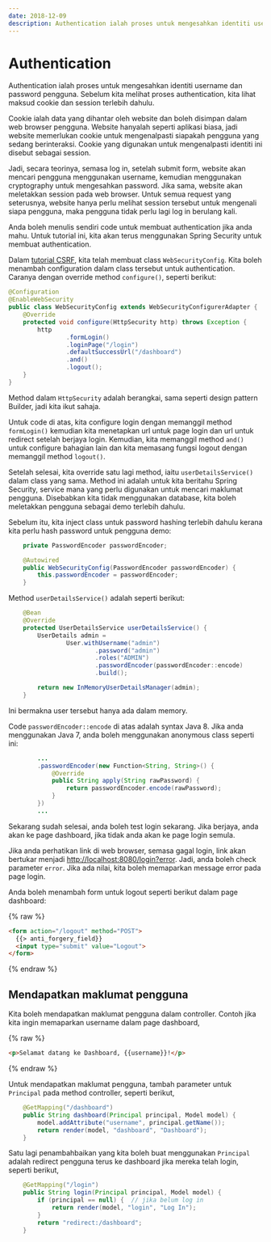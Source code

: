 ```yaml
---
date: 2018-12-09
description: Authentication ialah proses untuk mengesahkan identiti username dan password pengguna. Kita akan menggunakan Spring Security untuk authentication.
---
```


# Authentication

Authentication ialah proses untuk mengesahkan identiti username dan password
pengguna. Sebelum kita melihat proses authentication, kita lihat maksud cookie
dan session terlebih dahulu.

Cookie ialah data yang dihantar oleh website dan boleh disimpan dalam web
browser pengguna. Website hanyalah seperti aplikasi biasa, jadi website
memerlukan cookie untuk mengenalpasti siapakah pengguna yang sedang
berinteraksi. Cookie yang digunakan untuk mengenalpasti identiti ini disebut
sebagai session.

Jadi, secara teorinya, semasa log in, setelah submit form, website akan mencari
pengguna menggunakan username, kemudian menggunakan cryptography untuk
mengesahkan password. Jika sama, website akan meletakkan session pada web
browser. Untuk semua request yang seterusnya, website hanya perlu melihat
session tersebut untuk mengenali siapa pengguna, maka pengguna tidak perlu lagi
log in berulang kali.

Anda boleh menulis sendiri code untuk membuat authentication jika anda mahu.
Untuk tutorial ini, kita akan terus menggunakan Spring Security untuk membuat
authentication.

Dalam [tutorial CSRF](csrf.md), kita telah membuat class `WebSecurityConfig`.
Kita boleh menambah configuration dalam class tersebut untuk authentication.
Caranya dengan override method `configure()`, seperti berikut:

```java
@Configuration
@EnableWebSecurity
public class WebSecurityConfig extends WebSecurityConfigurerAdapter {
    @Override
    protected void configure(HttpSecurity http) throws Exception {
        http
                .formLogin()
                .loginPage("/login")
                .defaultSuccessUrl("/dashboard")
                .and()
                .logout();
    }
}
```

Method dalam `HttpSecurity` adalah berangkai, sama seperti design pattern
Builder, jadi kita ikut sahaja.

Untuk code di atas, kita configure login dengan memanggil method `formLogin()`
kemudian kita menetapkan url untuk page login dan url untuk redirect setelah
berjaya login. Kemudian, kita memanggil method `and()` untuk configure bahagian
lain dan kita memasang fungsi logout dengan memanggil method `logout()`.

Setelah selesai, kita override satu lagi method, iaitu `userDetailsService()`
dalam class yang sama. Method ini adalah untuk kita beritahu Spring Security,
service mana yang perlu digunakan untuk mencari maklumat pengguna. Disebabkan
kita tidak menggunakan database, kita boleh meletakkan pengguna sebagai demo
terlebih dahulu.

Sebelum itu, kita inject class untuk password hashing terlebih dahulu kerana
kita perlu hash password untuk pengguna demo:

```java
    private PasswordEncoder passwordEncoder;

    @Autowired
    public WebSecurityConfig(PasswordEncoder passwordEncoder) {
        this.passwordEncoder = passwordEncoder;
    }
```

Method `userDetailsService()` adalah seperti berikut:

```java
    @Bean
    @Override
    protected UserDetailsService userDetailsService() {
        UserDetails admin =
                User.withUsername("admin")
                        .password("admin")
                        .roles("ADMIN")
                        .passwordEncoder(passwordEncoder::encode)
                        .build();

        return new InMemoryUserDetailsManager(admin);
    }
```

Ini bermakna user tersebut hanya ada dalam memory.

Code `passwordEncoder::encode` di atas adalah syntax Java 8. Jika anda
menggunakan Java 7, anda boleh menggunakan anonymous class seperti ini:

```java
        ...
        .passwordEncoder(new Function<String, String>() {
            @Override
            public String apply(String rawPassword) {
                return passwordEncoder.encode(rawPassword);
            }
        })
        ...
```

Sekarang sudah selesai, anda boleh test login sekarang. Jika berjaya, anda akan
ke page dashboard, jika tidak anda akan ke page login semula.

Jika anda perhatikan link di web browser, semasa gagal login, link akan bertukar
menjadi [http://localhost:8080/login?error](http://localhost:8080/login?error).
Jadi, anda boleh check parameter `error`. Jika ada nilai, kita boleh memaparkan
message error pada page login.

Anda boleh menambah form untuk logout seperti berikut dalam page dashboard:

{% raw %}
```html
<form action="/logout" method="POST">
  {{> anti_forgery_field}}
  <input type="submit" value="Logout">
</form>
```
{% endraw %}

## Mendapatkan maklumat pengguna

Kita boleh mendapatkan maklumat pengguna dalam controller. Contoh jika kita
ingin memaparkan username dalam page dashboard,

{% raw %}
```html
<p>Selamat datang ke Dashboard, {{username}}!</p>
```
{% endraw %}

Untuk mendapatkan maklumat pengguna, tambah parameter untuk `Principal` pada
method controller, seperti berikut,

```java
    @GetMapping("/dashboard")
    public String dashboard(Principal principal, Model model) {
        model.addAttribute("username", principal.getName());
        return render(model, "dashboard", "Dashboard");
    }
```

Satu lagi penambahbaikan yang kita boleh buat menggunakan `Principal` adalah
redirect pengguna terus ke dashboard jika mereka telah login, seperti berikut,

```java
    @GetMapping("/login")
    public String login(Principal principal, Model model) {
        if (principal == null) {  // jika belum log in
            return render(model, "login", "Log In");
        }
        return "redirect:/dashboard";
    }
```

